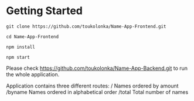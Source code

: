 # Getting Started

`git clone https://github.com/toukolonka/Name-App-Frontend.git`

`cd Name-App-Frontend`

`npm install`

`npm start`

Please check https://github.com/toukolonka/Name-App-Backend.git to run the whole application.

Application contains three different routes:
/         Names ordered by amount
/byname   Names ordered in alphabetical order
/total    Total number of names
